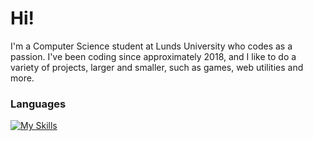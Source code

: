 <h1>Hi!</h1>

<p>I'm a Computer Science student at Lunds University who codes as a passion. I've been coding since approximately 2018, and I like to do a variety of projects, larger and smaller, such as games, web utilities and more.</p>

<h3>Languages</h3>

[![My Skills](https://skillicons.dev/icons?i=cs,java,js,py,scala)](https://skillicons.dev)
